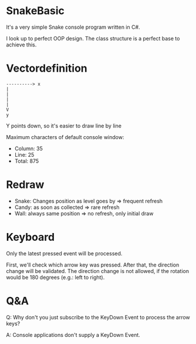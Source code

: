 # SnakeBasic

It's a very simple Snake console program written in C#.

I look up to perfect OOP design. The class structure is a perfect base to achieve this.

# Vectordefinition

    ----------> x
    |
    |
    |
    |
    V
    y

Y points down, so it's easier to draw line by line

Maximum characters of default console window:

* Column: 35
* Line: 25
* Total: 875

# Redraw

* Snake: Changes position as level goes by => frequent refresh
* Candy: as soon as collected => rare refresh
* Wall: always same position => no refresh, only initial draw

# Keyboard

Only the latest pressed event will be processed.

First, we'll check which arrow key was pressed. After that, the direction change will be validated.
The direction change is not allowed, if the rotation would be 180 degrees (e.g.: left to right).

# Q&A

Q: Why don't you just subscribe to the KeyDown Event to process the arrow keys?

A: Console applications don't supply a KeyDown Event.
